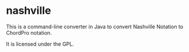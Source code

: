 nashville
=========

This is a command-line converter in Java to convert Nashville Notation to ChordPro notation.

It is licensed under the GPL.
